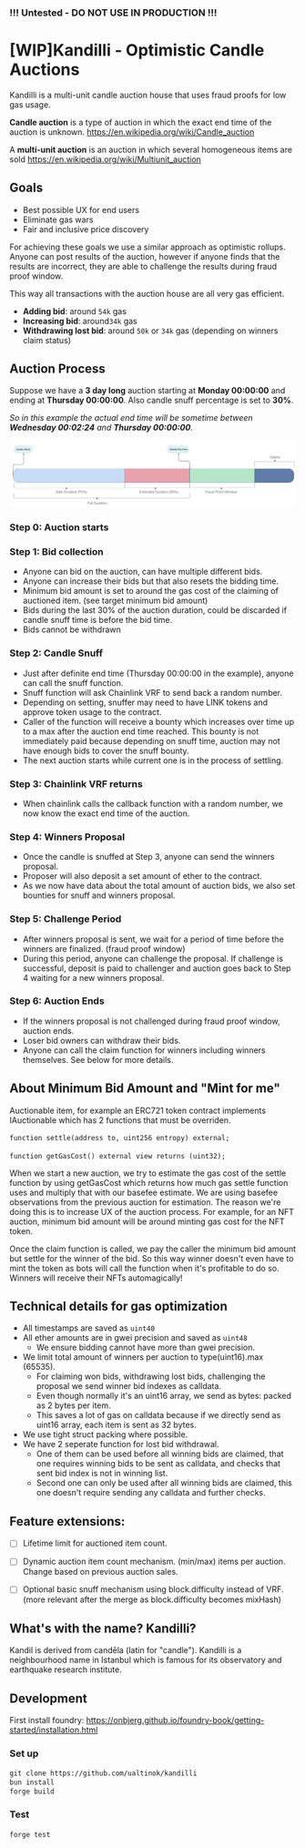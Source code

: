 ### !!! Untested - DO NOT USE IN PRODUCTION !!!

# [WIP]Kandilli - Optimistic Candle Auctions

Kandilli is a multi-unit candle auction house that uses fraud proofs for low gas usage. 

**Candle auction** is a type of auction in which the exact end time of the auction is unknown. 
https://en.wikipedia.org/wiki/Candle_auction

A **multi-unit auction** is an auction in which several homogeneous items are sold
https://en.wikipedia.org/wiki/Multiunit_auction

## Goals

* Best possible UX for end users
* Eliminate gas wars
* Fair and inclusive price discovery


For achieving these goals we use a similar approach as optimistic rollups. Anyone can post results of the auction, however if anyone finds that the results are incorrect, they are able to challenge the results during fraud proof window.

This way all transactions with the auction house are all very gas efficient.
- **Adding bid**: around ```54k``` gas
- **Increasing bid**: around```34k``` gas
- **Withdrawing lost bid**: around ```50k``` or ```34k``` gas (depending on winners claim status)

## Auction Process
Suppose we have a **3 day long** auction starting at **Monday 00:00:00** and ending at **Thursday 00:00:00**. Also candle snuff percentage is set to **30%**.

_So in this example the actual end time will be sometime between **Wednesday 00:02:24** and **Thursday 00:00:00**._

![](.IDEA_images/kandilli-auction-timeline.jpg)

### Step 0: Auction starts
### Step 1: Bid collection
- Anyone can bid on the auction, can have multiple different bids. 
- Anyone can increase their bids but that also resets the bidding time.
- Minimum bid amount is set to around the gas cost of the claiming of auctioned item. (see target minimum bid amount)
- Bids during the last 30% of the auction duration, could be discarded if candle snuff time is before the bid time.
- Bids cannot be withdrawn

### Step 2: Candle Snuff
- Just after definite end time (Thursday 00:00:00 in the example), anyone can call the snuff function. 
- Snuff function will ask Chainlink VRF to send back a random number. 
- Depending on setting, snuffer may need to have LINK tokens and approve token usage to the contract. 
- Caller of the function will receive a bounty which increases over time up to a max after the auction end time reached. This bounty is not immediately paid because depending on snuff time, auction may not have enough bids to cover the snuff bounty.
- The next auction starts while current one is in the process of settling.

### Step 3: Chainlink VRF returns
- When chainlink calls the callback function with a random number, we now know the exact end time of the auction. 

### Step 4: Winners Proposal
- Once the candle is snuffed at Step 3, anyone can send the winners proposal.
- Proposer will also deposit a set amount of ether to the contract. 
- As we now have data about the total amount of auction bids, we also set bounties for snuff and winners proposal.

### Step 5: Challenge Period
- After winners proposal is sent, we wait for a period of time before the winners are finalized. (fraud proof window)
- During this period, anyone can challenge the proposal. If challenge is successful, deposit is paid to challenger and auction goes back to Step 4 waiting for a new winners proposal.

### Step 6: Auction Ends
- If the winners proposal is not challenged during fraud proof window, auction ends.
- Loser bid owners can withdraw their bids.
- Anyone can call the claim function for winners including winners themselves. See below for more details.

## About Minimum Bid Amount and "Mint for me"

Auctionable item, for example an ERC721 token contract implements IAuctionable which has 2 functions that must be overriden.
```
function settle(address to, uint256 entropy) external;

function getGasCost() external view returns (uint32);
```
When we start a new auction, we try to estimate the gas cost of the settle function by using getGasCost which returns how much gas settle function uses and multiply that with our basefee estimate. We are using basefee observations from the previous auction for estimation. The reason we're doing this is to increase UX of the auction process. For example, for an NFT auction, minimum bid amount will be around minting gas cost for the NFT token. 

Once the claim function is called, we pay the caller the minimum bid amount but settle for the winner of the bid. 
So this way winner doesn't even have to mint the token as bots will call the function when it's profitable to do so. 
Winners will receive their NFTs automagically! 

## Technical details for gas optimization

* All timestamps are saved as `uint40`
* All ether amounts are in gwei precision and saved as `uint48`
  - We ensure bidding cannot have more than gwei precision.
* We limit total amount of winners per auction to type(uint16).max (65535). 
  - For claiming won bids, withdrawing lost bids, challenging the proposal we send winner bid indexes as calldata.
  - Even though normally it's an uint16 array, we send as bytes: packed as 2 bytes per item.
  - This saves a lot of gas on calldata because if we directly send as uint16 array, each item is sent as 32 bytes.
* We use tight struct packing where possible.
* We have 2 seperate function for lost bid withdrawal.
  - One of them can be used before all winning bids are claimed, that one requires winning bids to be sent as calldata, and checks that sent bid index is not in winning list.
  - Second one can only be used after all winning bids are claimed, this one doesn't require sending any calldata and further checks.

## Feature extensions:
- [ ] Lifetime limit for auctioned item count.
- [ ] Dynamic auction item count mechanism. (min/max) items per auction. Change based on previous auction sales.
- [ ] Optional basic snuff mechanism using block.difficulty instead of VRF. (more relevant after the merge as block.difficulty becomes mixHash)



## What's with the name? Kandilli?
Kandil is derived from candēla (latin for "candle"). Kandilli is a neighbourhood name in Istanbul which is famous for its observatory and earthquake research institute.



## Development

First install foundry: https://onbjerg.github.io/foundry-book/getting-started/installation.html 

### Set up
```
git clone https://github.com/ualtinok/kandilli
bun install
forge build
```

### Test

```
forge test
```
